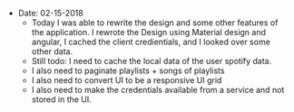 - Date: 02-15-2018
    - Today I was able to rewrite the design and some other features of the application. I rewrote the Design using Material design and angular, I cached the client credientials, and I looked over some other data. 
    - Still todo: I need to cache the local data of the user spotify data. 
    - I also need to paginate playlists + songs of playlists
    - I also need to convert UI to be a responsive UI grid
    - I also need to make the credentials available from a service and not stored in the UI.